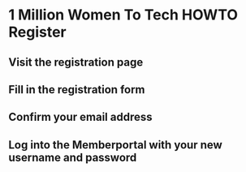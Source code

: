 # 1 Million Women To Tech HOWTO Register

## Visit the registration page

## Fill in the registration form

## Confirm your email address

## Log into the Memberportal with your new username and password
